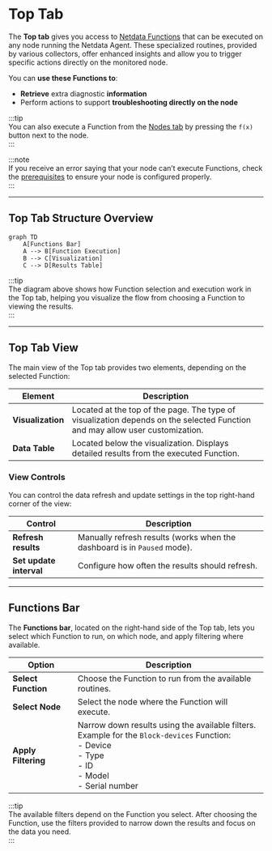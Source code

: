 # **Top Tab**

The **Top tab** gives you access to [Netdata Functions](/docs/top-monitoring-netdata-functions.md) that can be executed on any node running the Netdata Agent. These specialized routines, provided by various collectors, offer enhanced insights and allow you to trigger specific actions directly on the monitored node.

You can **use these Functions to**:
- **Retrieve** extra diagnostic **information** 
- Perform actions to support **troubleshooting directly on the node** 

:::tip  
You can also execute a Function from the [Nodes tab](/docs/dashboards-and-charts/nodes-tab.md) by pressing the `f(x)` button next to the node.  
:::

:::note  
If you receive an error saying that your node can’t execute Functions, check the [prerequisites](/docs/top-monitoring-netdata-functions.md) to ensure your node is configured properly.  
:::

---

## **Top Tab Structure Overview**

```mermaid
graph TD
    A[Functions Bar]
    A --> B[Function Execution]
    B --> C[Visualization]
    C --> D[Results Table]
```

:::tip  
The diagram above shows how Function selection and execution work in the Top tab, helping you visualize the flow from choosing a Function to viewing the results.  
:::

---

## **Top Tab View**

The main view of the Top tab provides two elements, depending on the selected Function:

| Element              | Description                                                    |
|----------------------|----------------------------------------------------------------|
| **Visualization**    | Located at the top of the page. The type of visualization depends on the selected Function and may allow user customization. |
| **Data Table**       | Located below the visualization. Displays detailed results from the executed Function. |

### **View Controls**

You can control the data refresh and update settings in the top right-hand corner of the view:

| Control                  | Description                                        |
|--------------------------|----------------------------------------------------|
| **Refresh results**       | Manually refresh results (works when the dashboard is in `Paused` mode). |
| **Set update interval**   | Configure how often the results should refresh.    |

---

## **Functions Bar**

The **Functions bar**, located on the right-hand side of the Top tab, lets you select which Function to run, on which node, and apply filtering where available.

| Option                        | Description                                              |
|---------------------------------|----------------------------------------------------------|
| **Select Function**          | Choose the Function to run from the available routines.   |
| **Select Node**              | Select the node where the Function will execute.          |
| **Apply Filtering**        | Narrow down results using the available filters.  <br> Example for the `Block-devices` Function: <br> - Device <br> - Type <br> - ID <br> - Model <br> - Serial number |

:::tip  
The available filters depend on the Function you select. After choosing the Function, use the filters provided to narrow down the results and focus on the data you need.  
:::
